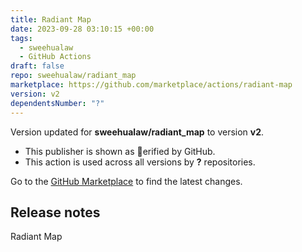 ```yaml
---
title: Radiant Map
date: 2023-09-28 03:10:15 +00:00
tags:
  - sweehualaw
  - GitHub Actions
draft: false
repo: sweehualaw/radiant_map
marketplace: https://github.com/marketplace/actions/radiant-map
version: v2
dependentsNumber: "?"
---
```



Version updated for **sweehualaw/radiant_map** to version **v2**.
- This publisher is shown as erified by GitHub.
- This action is used across all versions by **?** repositories.

Go to the [GitHub Marketplace](https://github.com/marketplace/actions/radiant-map) to find the latest changes.

## Release notes

Radiant Map
